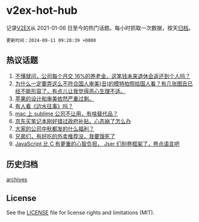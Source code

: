 # v2ex-hot-hub

 记录[V2EX](https://www.v2ex.com/)从 2021-01-06 日至今的热门话题。每小时抓取一次数据，按天[归档](archives)。

`更新时间：2024-09-11 09:28:39 +0800`

## 热议话题

1. [不懂就问，公司每个月交 16%的养老金，这笔钱未来退休会返还到个人吗？](https://www.v2ex.com/t/1071578)
1. [为什么一定要弄这么不符合国人审美(丑)的模特拍照给国人看？有几张图丑已经不能形容了，有点儿让我觉得恶心生理不适。](https://www.v2ex.com/t/1071644)
1. [苹果的设计和审美依然严重过剩。](https://www.v2ex.com/t/1071593)
1. [有人看《边水往事》吗？](https://www.v2ex.com/t/1071538)
1. [mac 上 sublime 公司不让用，有啥替代品？](https://www.v2ex.com/t/1071565)
1. [京东买笔记本刚好错过政府补贴，心态崩了怎么办](https://www.v2ex.com/t/1071619)
1. [大家的公司中秋都发的什么福利？](https://www.v2ex.com/t/1071846)
1. [兄弟们，有好吃的外卖推荐没，我要饿死了](https://www.v2ex.com/t/1071576)
1. [JavaScript 比 C 有更重的心智负担， Jser 们别卷框架了，卷点语言吧](https://www.v2ex.com/t/1071566)

## 历史归档

[archives](archives)

## License

See the [LICENSE](LICENSE) file for license rights and limitations (MIT).
